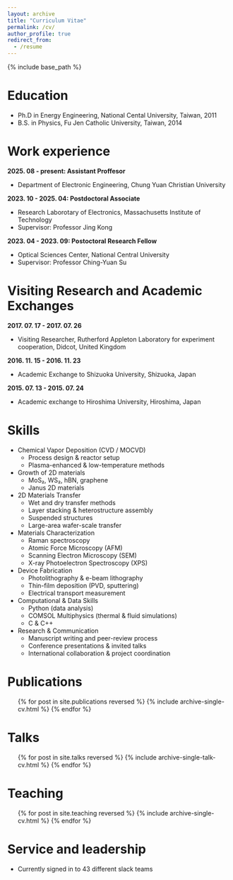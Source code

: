 ```yaml
---
layout: archive
title: "Curriculum Vitae"
permalink: /cv/
author_profile: true
redirect_from:
  - /resume
---
```


{% include base_path %}

Education
======
* Ph.D in Energy Engineering, National Cental University, Taiwan, 2011
* B.S. in Physics, Fu Jen Catholic University, Taiwan, 2014

Work experience
======

**2025. 08 - present: Assistant Proffesor**
  * Department of Electronic Engineering, Chung Yuan Christian University

**2023. 10 - 2025. 04: Postdoctoral Associate**
  * Research Laborotary of Electronics, Massachusetts Institute of Technology
  * Supervisor: Professor Jing Kong

**2023. 04 - 2023. 09: Postoctoral Research Fellow**
  * Optical Sciences Center, National Central University
  * Supervisor: Professor Ching-Yuan Su
 
Visiting Research and Academic Exchanges
======
**2017. 07. 17 - 2017. 07. 26**
  * Visiting Researcher, Rutherford Appleton Laboratory for experiment cooperation, Didcot, United Kingdom

**2016. 11. 15 - 2016. 11. 23**
  * Academic Exchange to Shizuoka University, Shizuoka, Japan

**2015. 07. 13 - 2015. 07. 24**
  * Academic exchange to Hiroshima University, Hiroshima, Japan
  
Skills
======
* Chemical Vapor Deposition (CVD / MOCVD)
  * Process design & reactor setup
  * Plasma-enhanced & low-temperature methods
* Growth of 2D materials
  * MoS₂, WS₂, hBN, graphene
  * Janus 2D materials
* 2D Materials Transfer
  * Wet and dry transfer methods
  * Layer stacking & heterostructure assembly
  * Suspended structures
  * Large-area wafer-scale transfer
* Materials Characterization
  * Raman spectroscopy
  * Atomic Force Microscopy (AFM)
  * Scanning Electron Microscopy (SEM)
  * X-ray Photoelectron Spectroscopy (XPS)
* Device Fabrication
  * Photolithography & e-beam lithography
  * Thin-film deposition (PVD, sputtering)
  * Electrical transport measurement
* Computational & Data Skills
  * Python (data analysis)
  * COMSOL Multiphysics (thermal & fluid simulations)
  * C & C++
* Research & Communication
  * Manuscript writing and peer-review process
  * Conference presentations & invited talks
  * International collaboration & project coordination

Publications
======
  <ul>{% for post in site.publications reversed %}
    {% include archive-single-cv.html %}
  {% endfor %}</ul>
  
Talks
======
  <ul>{% for post in site.talks reversed %}
    {% include archive-single-talk-cv.html  %}
  {% endfor %}</ul>
  
Teaching
======
  <ul>{% for post in site.teaching reversed %}
    {% include archive-single-cv.html %}
  {% endfor %}</ul>
  
Service and leadership
======
* Currently signed in to 43 different slack teams
